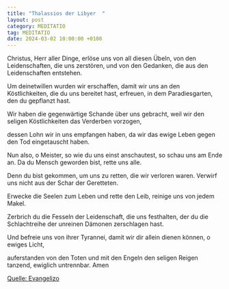 ```yaml
---
title: "Thalassios der Libyer  "
layout: post
category: MEDITATIO
tag: MEDITATIO
date: 2024-03-02 10:00:00 +0100
---
```

Christus, Herr aller Dinge, erlöse uns von all diesen Übeln,
von den Leidenschaften, die uns zerstören,
und von den Gedanken, die aus den Leidenschaften entstehen.
 
Um deinetwillen wurden wir erschaffen,
damit wir uns an den Köstlichkeiten, die du uns bereitet hast, erfreuen,
in dem Paradiesgarten, den du gepflanzt hast.<!--more-->
 
Wir haben die gegenwärtige Schande über uns gebracht,
weil wir den seligen Köstlichkeiten das Verderben vorzogen, 
 
dessen Lohn wir in uns empfangen haben,
da wir das ewige Leben gegen den Tod eingetauscht haben.
 
Nun also, o Meister, so wie du uns einst anschautest,
so schau uns am Ende an.
Da du Mensch geworden bist, rette uns alle.
 
Denn du bist gekommen, um uns zu retten, die wir verloren waren.
Verwirf uns nicht aus der Schar der Geretteten.
 
Erwecke die Seelen zum Leben und rette den Leib,
reinige uns von jedem Makel.
 
Zerbrich du die Fesseln der Leidenschaft, die uns festhalten,
der du die Schlachtreihe der unreinen Dämonen zerschlagen hast.
 
Und befreie uns von ihrer Tyrannei,
damit wir dir allein dienen können, o ewiges Licht,
 
auferstanden von den Toten und mit den Engeln
den seligen Reigen tanzend,
ewiglich untrennbar. Amen

[Quelle: Evangelizo](https://evangeliumtagfuertag.org/DE/gospel)